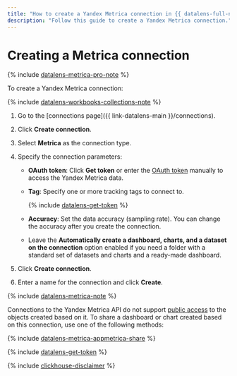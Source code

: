```yaml
---
title: "How to create a Yandex Metrica connection in {{ datalens-full-name }}"
description: "Follow this guide to create a Yandex Metrica connection."
---
```


# Creating a Metrica connection


{% include [datalens-metrica-pro-note](../../../_includes/datalens/datalens-metrica-pro-note.md) %}


To create a Yandex Metrica connection:


{% include [datalens-workbooks-collections-note](../../../_includes/datalens/operations/datalens-workbooks-collections-note.md) %}



1. Go to the [connections page]({{ link-datalens-main }}/connections).


1. Click **Create connection**.
1. Select **Metrica** as the connection type.
1. Specify the connection parameters:

   * **OAuth token**: Click **Get token** or enter the [OAuth token](#get-oauth-token) manually to access the Yandex Metrica data.
   * **Tag**: Specify one or more tracking tags to connect to.

      {% include [datalens-get-token](../../../_includes/datalens/datalens-change-account-note.md) %}

   * **Accuracy**: Set the data accuracy (sampling rate). You can change the accuracy after you create the connection.
   * Leave the **Automatically create a dashboard, charts, and a dataset on the connection** option enabled if you need a folder with a standard set of datasets and charts and a ready-made dashboard.

1. Click **Create connection**.
1. Enter a name for the connection and click **Create**.

{% include [datalens-metrica-note](../../../_includes/datalens/datalens-metrica-note.md) %}


Connections to the Yandex Metrica API do not support [public access](../../concepts/datalens-public.md) to the objects created based on it. To share a dashboard or chart created based on this connection, use one of the following methods:

{% include [datalens-metrica-appmetrica-share](../../../_includes/datalens/datalens-metrica-appmetrica-share.md) %}


{% include [datalens-get-token](../../../_includes/datalens/operations/datalens-get-token.md) %}

{% include [clickhouse-disclaimer](../../../_includes/clickhouse-disclaimer.md) %}
